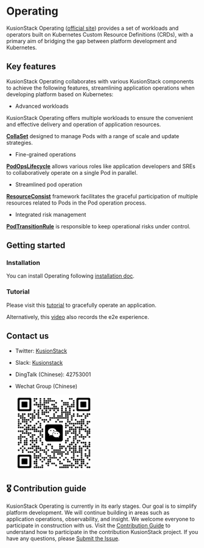 # Operating

KusionStack Operating ([official site](https://kusionstack.io/docs/operating/introduction/)) provides a set of workloads and operators
built on Kubernetes Custom Resource Definitions (CRDs), with a primary aim of bridging the gap 
between platform development and Kubernetes.

## Key features

KusionStack Operating collaborates with various KusionStack components to achieve the following features, 
streamlining application operations when developing platform based on Kubernetes:

* Advanced workloads

KusionStack Operating offers multiple workloads to ensure the convenient and effective delivery and operation of application resources.

[**CollaSet**](https://kusionstack.io/docs/operating/manuals/collaset) designed to manage Pods with a range of scale and update strategies.

* Fine-grained operations

[**PodOpsLifecycle**](https://kusionstack.io/docs/operating/concepts/podopslifecycle) allows various roles like application developers and SREs to collaboratively operate on a single Pod in parallel.

* Streamlined pod operation

[**ResourceConsist**](https://kusionstack.io/docs/operating/manuals/resourceconsist) framework facilitates the graceful participation of multiple resources related to Pods in the Pod operation process.

* Integrated risk management

[**PodTransitionRule**](https://kusionstack.io/docs/operating/manuals/podtransitionrule) is responsible to keep operational risks under control.

## Getting started

### Installation

You can install Operating following [installation doc](https://kusionstack.io/docs/operating/started/install).

### Tutorial

Please visit this [tutorial](https://kusionstack.io/docs/operating/started/demo-graceful-operation) to gracefully operate an application.

Alternatively, this [video](https://www.bilibili.com/video/BV1n8411q7sP/?t=15.7) also records the e2e experience.

## Contact us
- Twitter: [KusionStack](https://twitter.com/KusionStack)
- Slack: [Kusionstack](https://join.slack.com/t/kusionstack/shared_invite/zt-19lqcc3a9-_kTNwagaT5qwBE~my5Lnxg)
- DingTalk (Chinese): 42753001
- Wechat Group (Chinese)

  <img src="docs/wx_spark.jpg" width="200" height="200"/>

## 🎖︎ Contribution guide

KusionStack Operating is currently in its early stages. Our goal is to simplify platform development. 
We will continue building in areas such as application operations, observability, and insight.
We welcome everyone to participate in construction with us. Visit the [Contribution Guide](docs/contributing.md) 
to understand how to participate in the contribution KusionStack project. 
If you have any questions, please [Submit the Issue](https://github.com/KusionStack/operating/issues).